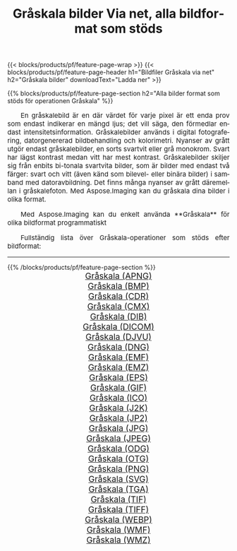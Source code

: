 ﻿---
title: Gråskala bilder Via net, alla bildformat som stöds 
weight: 3920
url: /sv/net/grayscale 
lang: sv
langdirlevel: 2
locales: zh-hans,ja,it,ru,de,es,fr,nl,id,lt,pl,pt,vi,tr,ko,zh-hant,ar,hi,th,sv,cs,uk,he
description: Med Aspose.Imaging kan du enkelt Gråskala bilder via net
---

{{< blocks/products/pf/feature-page-wrap >}}
{{< blocks/products/pf/feature-page-header h1="Bildfiler Gråskala via net" h2="Gråskala bilder" downloadText="Ladda ner" >}}


{{% blocks/products/pf/feature-page-section  h2="Alla bilder format som stöds för operationen Gråskala" %}}
<p align="justify" style="text-indent:2em;font-size:15px;">
En gråskalebild är en där värdet för varje pixel är ett enda prov som endast indikerar en mängd ljus; det vill säga, den förmedlar endast intensitetsinformation. Gråskalebilder används i digital fotografering, datorgenererad bildbehandling och kolorimetri. Nyanser av grått utgör endast gråskalebilder, en sorts svartvit eller grå monokrom. Svart har lägst kontrast medan vitt har mest kontrast. Gråskalebilder skiljer sig från enbits bi-tonala svartvita bilder, som är bilder med endast två färger: svart och vitt (även känd som bilevel- eller binära bilder) i samband med datoravbildning. Det finns många nyanser av grått däremellan i gråskalefoton. Med Aspose.Imaging kan du gråskala dina bilder i olika format.
</p>
<p align="justify" style="text-indent:2em;font-size:15px;">
Med Aspose.Imaging kan du enkelt använda **Gråskala** för olika bildformat programmatiskt
</p>
<p align="justify" style="text-indent:2em;font-size:15px;">
Fullständig lista över Gråskala-operationer som stöds efter bildformat:
</p>
<hr/>
{{% /blocks/products/pf/feature-page-section %}}
<div class="container-fluid productfamilypage bg-gray">
    <div class="convertypes bg-gray agp-content section">
        <div class="container">
		<div class="row other-converters" style="gap: 10px;font-size: 19px;text-align:center;">
		    <div class='col-md-2 other-converter remove-lp remove-rp'><a href="/imaging/sv/net/grayscale/apng" style="padding:15px;">Gråskala (APNG)</a></div><div class='col-md-2 other-converter remove-lp remove-rp'><a href="/imaging/sv/net/grayscale/bmp" style="padding:15px;">Gråskala (BMP)</a></div><div class='col-md-2 other-converter remove-lp remove-rp'><a href="/imaging/sv/net/grayscale/cdr" style="padding:15px;">Gråskala (CDR)</a></div><div class='col-md-2 other-converter remove-lp remove-rp'><a href="/imaging/sv/net/grayscale/cmx" style="padding:15px;">Gråskala (CMX)</a></div><div class='col-md-2 other-converter remove-lp remove-rp'><a href="/imaging/sv/net/grayscale/dib" style="padding:15px;">Gråskala (DIB)</a></div><div class='col-md-2 other-converter remove-lp remove-rp'><a href="/imaging/sv/net/grayscale/dicom" style="padding:15px;">Gråskala (DICOM)</a></div><div class='col-md-2 other-converter remove-lp remove-rp'><a href="/imaging/sv/net/grayscale/djvu" style="padding:15px;">Gråskala (DJVU)</a></div><div class='col-md-2 other-converter remove-lp remove-rp'><a href="/imaging/sv/net/grayscale/dng" style="padding:15px;">Gråskala (DNG)</a></div><div class='col-md-2 other-converter remove-lp remove-rp'><a href="/imaging/sv/net/grayscale/emf" style="padding:15px;">Gråskala (EMF)</a></div><div class='col-md-2 other-converter remove-lp remove-rp'><a href="/imaging/sv/net/grayscale/emz" style="padding:15px;">Gråskala (EMZ)</a></div><div class='col-md-2 other-converter remove-lp remove-rp'><a href="/imaging/sv/net/grayscale/eps" style="padding:15px;">Gråskala (EPS)</a></div><div class='col-md-2 other-converter remove-lp remove-rp'><a href="/imaging/sv/net/grayscale/gif" style="padding:15px;">Gråskala (GIF)</a></div><div class='col-md-2 other-converter remove-lp remove-rp'><a href="/imaging/sv/net/grayscale/ico" style="padding:15px;">Gråskala (ICO)</a></div><div class='col-md-2 other-converter remove-lp remove-rp'><a href="/imaging/sv/net/grayscale/j2k" style="padding:15px;">Gråskala (J2K)</a></div><div class='col-md-2 other-converter remove-lp remove-rp'><a href="/imaging/sv/net/grayscale/jp2" style="padding:15px;">Gråskala (JP2)</a></div><div class='col-md-2 other-converter remove-lp remove-rp'><a href="/imaging/sv/net/grayscale/jpg" style="padding:15px;">Gråskala (JPG)</a></div><div class='col-md-2 other-converter remove-lp remove-rp'><a href="/imaging/sv/net/grayscale/jpeg" style="padding:15px;">Gråskala (JPEG)</a></div><div class='col-md-2 other-converter remove-lp remove-rp'><a href="/imaging/sv/net/grayscale/odg" style="padding:15px;">Gråskala (ODG)</a></div><div class='col-md-2 other-converter remove-lp remove-rp'><a href="/imaging/sv/net/grayscale/otg" style="padding:15px;">Gråskala (OTG)</a></div><div class='col-md-2 other-converter remove-lp remove-rp'><a href="/imaging/sv/net/grayscale/png" style="padding:15px;">Gråskala (PNG)</a></div><div class='col-md-2 other-converter remove-lp remove-rp'><a href="/imaging/sv/net/grayscale/svg" style="padding:15px;">Gråskala (SVG)</a></div><div class='col-md-2 other-converter remove-lp remove-rp'><a href="/imaging/sv/net/grayscale/tga" style="padding:15px;">Gråskala (TGA)</a></div><div class='col-md-2 other-converter remove-lp remove-rp'><a href="/imaging/sv/net/grayscale/tif" style="padding:15px;">Gråskala (TIF)</a></div><div class='col-md-2 other-converter remove-lp remove-rp'><a href="/imaging/sv/net/grayscale/tiff" style="padding:15px;">Gråskala (TIFF)</a></div><div class='col-md-2 other-converter remove-lp remove-rp'><a href="/imaging/sv/net/grayscale/webp" style="padding:15px;">Gråskala (WEBP)</a></div><div class='col-md-2 other-converter remove-lp remove-rp'><a href="/imaging/sv/net/grayscale/wmf" style="padding:15px;">Gråskala (WMF)</a></div><div class='col-md-2 other-converter remove-lp remove-rp'><a href="/imaging/sv/net/grayscale/wmz" style="padding:15px;">Gråskala (WMZ)</a></div>
                </div>
        </div>
    </div>
</div>
<br/>
